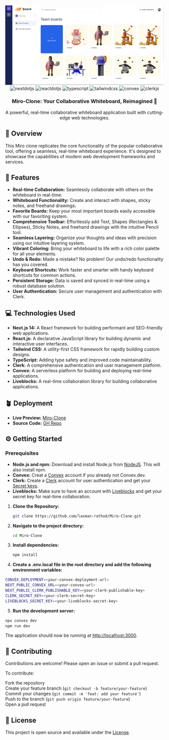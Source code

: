 <div align="center">
  <br />
    <a href="https://miro-clone-w.vercel.app" target="_blank">
      <img src="https://github.com/laxman-rathod/Miro-Clone/blob/main/public/homepage.png" alt="Project Banner">
    </a>
  <br />
  <div>
    <img src="https://img.shields.io/badge/-Next_JS-black?style=for-the-badge&logoColor=white&logo=nextdotjs&color=000000" alt="nextdotjs" />
    <img src="https://img.shields.io/badge/-ReactJs-61DAFB?logo=react&logoColor=white&style=for-the-badge" alt="reactdotjs" />
    <img src="https://img.shields.io/badge/-TypeScript-purple?style=for-the-badge&logoColor=white&logo=typescript&color=purple" alt="typescript" />
    <img src="https://img.shields.io/badge/-Tailwind_CSS-black?style=for-the-badge&logoColor=white&logo=tailwindcss&color=06B6D4" alt="tailwindcss" />
    <img src="https://img.shields.io/badge/-Convex-orange?style=for-the-badge&logoColor=white&logo=convex&color=orange" alt="convex" />
    <img src="https://img.shields.io/badge/-ClerkJS-green?style=for-the-badge&logoColor=white&logo=clerkjs&color=green" alt="clerkjs" />
  </div>
  <h3 align="center">Miro-Clone: Your Collaborative Whiteboard, Reimagined 🎨</h3>

   <div align="center">
     A powerful, real-time collaborative whiteboard application built with cutting-edge web technologies.
    </div>
</div>

## 🍁 Overview

This Miro clone replicates the core functionality of the popular collaborative tool, offering a seamless, real-time whiteboard experience. It's designed to showcase the capabilities of modern web development frameworks and services.

## 🚀 Features

- **Real-time Collaboration:** Seamlessly collaborate with others on the whiteboard in real-time. </br>
- **Whiteboard Functionality:** Create and interact with shapes, sticky notes, and freehand drawings.</br>
- **Favorite Boards:** Keep your most important boards easily accessible with our favoriting system.</br>
- **Comprehensive Toolbar:** Effortlessly add Text, Shapes (Rectangles & Ellipses), Sticky Notes, and freehand drawings with the intuitive Pencil tool.</br>
- **Seamless Layering:** Organize your thoughts and ideas with precision using our intuitive layering system.</br>
- **Vibrant Coloring:** Bring your whiteboard to life with a rich color palette for all your elements.</br>
- **Undo & Redo:** Made a mistake? No problem! Our undo/redo functionality has you covered.</br>
- **Keyboard Shortcuts:** Work faster and smarter with handy keyboard shortcuts for common actions.</br>
- **Persistent Storage:** Data is saved and synced in real-time using a robust database solution.</br>
- **User Authentication:** Secure user management and authentication with Clerk.

## 💻 Technologies Used

- **Next.js 14:** A React framework for building performant and SEO-friendly web applications.
- **React.js:** A declarative JavaScript library for building dynamic and interactive user interfaces.
- **Tailwind CSS:** A utility-first CSS framework for rapidly building custom designs.
- **TypeScript:** Adding type safety and improved code maintainability.
- **Clerk:** A comprehensive authentication and user management platform.
- **Convex:** A serverless platform for building and deploying real-time applications.
- **Liveblocks:** A real-time collaboration library for building collaborative applications.

## 🪴 Deployment

- **Live Preview:** [Miro-Clone](https://miro-clone-w.vercel.app)
- **Source Code:** [GH Repo ](https://github.com/laxman-rathod/Miro-Clone)

## ⚙️ Getting Started

### Prerequisites

- **Node.js and npm:** Download and install Node.js from [NodeJS](https://nodejs.org). This will also install npm.
- **Convex:** Creat a [Convex](https://convex.dev) account if you already not Convex.dev.
- **Clerk:** Create a [Clerk](https://clerk.com) account for user authentication and get your [Secret keys](https://clerk.com/docs/references/nextjs/overview).
- **Liveblocks:** Make sure to have an account with [Liveblocks](https://liveblocks.io) and get your secret key for real-time collaboration.

1. **Clone the Repository:**

   ```bash
   git clone https://github.com/laxman-rathod/Miro-Clone.git
   ```

2. **Navigate to the project directory:**

   ```bash
   cd Miro-Clone
   ```

3. **Install dependencies:**

   ```bash
   npm install
   ```

4. **Create a .env.local file in the root directory and add the following environment variables:**

```bash
CONVEX_DEPLOYMENT=<your-convex-deployment-url>
NEXT_PUBLIC_CONVEX_URL=<your-convex-url>
NEXT_PUBLIC_CLERK_PUBLISHABLE_KEY=<your-clerk-publishable-key>
CLERK_SECRET_KEY=<your-clerk-secret-key>
LIVEBLOCKS_SECRET_KEY=<your-liveblocks-secret-key>
```

5. **Run the development server:**

```bash
npx convex dev
npm run dev
```

The application should now be running at [http://localhost:3000](http://localhost:3000).

## 🤝 Contributing

Contributions are welcome! Please open an issue or submit a pull request.

To contribute:

Fork the repository </br>
Create your feature branch (`git checkout -b feature/your-feature`) </br>
Commit your changes (`git commit -m 'feat: add your feature'`) </br>
Push to the branch (`git push origin feature/your-feature`) </br>
Open a pull request

## 📄 License

This project is open source and available under the [License](LICENSE).
